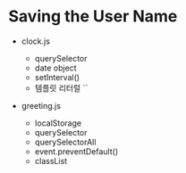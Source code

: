# Saving the User Name 
* clock.js
  - querySelector
  - date object
  - setInterval()
  - 템플릿 리터럴 ``

* greeting.js
  - localStorage 
  - querySelector
  - querySelectorAll
  - event.preventDefault()
  - classList 